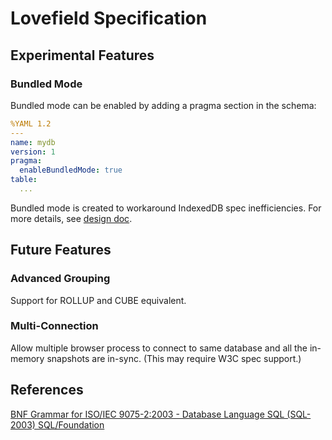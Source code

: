 # Lovefield Specification

## Experimental Features

### Bundled Mode

Bundled mode can be enabled by adding a pragma section in the schema:

```yaml
%YAML 1.2
---
name: mydb
version: 1
pragma:
  enableBundledMode: true
table:
  ...
```

Bundled mode is created to workaround IndexedDB spec inefficiencies. For more
details, see [design doc](../dd/02_data_store.md#232-bundled-mode-experiment).


## Future Features

### Advanced Grouping

Support for ROLLUP and CUBE equivalent.

### Multi-Connection

Allow multiple browser process to connect to same database and all the in-memory
snapshots are in-sync. (This may require W3C spec support.)

## References

[BNF Grammar for ISO/IEC 9075-2:2003 - Database Language SQL (SQL-2003) SQL/Foundation](http://savage.net.au/SQL/sql-2003-2.bnf.html)

